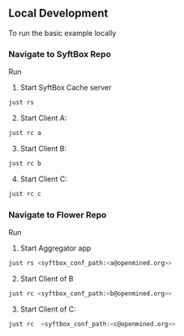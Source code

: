 ## Local Development


To run the basic example locally

### Navigate to SyftBox Repo

Run

1. Start SyftBox Cache server
```sh
just rs
```

2. Start Client A:

```sh
just rc a
```

3. Start Client B:

```sh
just rc b
```

4. Start Client C:

```sh
just rc c
```


### Navigate to Flower Repo

Run

1. Start Aggregator app
```sh
just rs <syftbox_conf_path:<a@openmined.org>>
```

2. Start Client of B
```sh
just rc <syftbox_conf_path:<b@openmined.org>>
```

3. Start Client of C:
```sh
just rc  <syftbox_conf_path:<c@openmined.org>>
```
